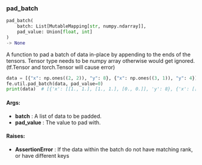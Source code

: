 

### pad_batch
```python
pad_batch(
	batch: List[MutableMapping[str, numpy.ndarray]],
	pad_value: Union[float, int]
)
-> None
```
A function to pad a batch of data in-place by appending to the ends of the tensors. Tensor type needs to be
numpy array otherwise would get ignored. (tf.Tensor and torch.Tensor will cause error)

```python
data = [{"x": np.ones((2, 2)), "y": 8}, {"x": np.ones((3, 1)), "y": 4}]
fe.util.pad_batch(data, pad_value=0)
print(data)  # [{'x': [[1., 1.], [1., 1.], [0., 0.]], 'y': 8}, {'x': [[1., 0.], [1., 0.], [1., 0.]]), 'y': 4}]
```


#### Args:

* **batch** :  A list of data to be padded.
* **pad_value** :  The value to pad with.

#### Raises:

* **AssertionError** :  If the data within the batch do not have matching rank, or have different keys